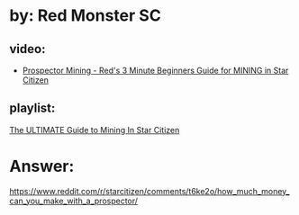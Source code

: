 # by: Red Monster SC
## video:
- [Prospector Mining - Red's 3 Minute Beginners Guide for MINING in Star Citizen](https://youtu.be/J9MOutgFmno)

## playlist:
[The ULTIMATE Guide to Mining In Star Citizen](https://www.youtube.com/playlist?list=PLMd2J1iNJCMeRTQ6z3IryoICCKVwVCEdz)

# Answer:
https://www.reddit.com/r/starcitizen/comments/t6ke2o/how_much_money_can_you_make_with_a_prospector/
